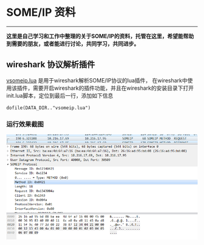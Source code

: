 # SOME/IP 资料
---
**这里是自己学习和工作中整理的关于SOME/IP的资料，托管在这里，希望能帮助到需要的朋友，或者能进行讨论，共同学习，共同进步。**

## wireshark 协议解析插件
[vsomeip.lua](./src/vsomeip.lua)
是用于wireshark解析SOME/IP协议的lua插件，
在wireshark中使用该插件，需要开启wireshark的插件功能，并且在wireshark的安装目录下打开init.lua脚本，定位到最后一行，添加如下信息
```
dofile(DATA_DIR.."vsomeip.lua")
```

### 运行效果截图
 ![运行效果截图](./img/demo1.PNG)